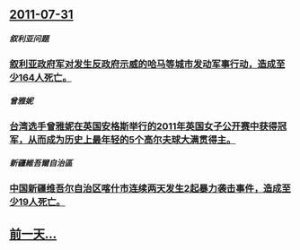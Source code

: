 ## [2011-07-31](/zh/news/2011/07/31/index.md)

##### 叙利亚问题
### [叙利亚政府军对发生反政府示威的哈马等城市发动军事行动，造成至少164人死亡。](/zh/news/2011/07/31/叙利亚政府军对发生反政府示威的哈马等城市发动军事行动-造成至少164人死亡.md)
##### 曾雅妮
### [台湾选手曾雅妮在英国安格斯举行的2011年英国女子公开赛中获得冠军，从而成为历史上最年轻的5个高尔夫球大满贯得主。](/zh/news/2011/07/31/台湾选手曾雅妮在英国安格斯举行的2011年英国女子公开赛中获得冠军-从而成为历史上最年轻的5个高尔夫球大满贯得主.md)
##### 新疆維吾爾自治區
### [中国新疆维吾尔自治区喀什市连续两天发生2起暴力袭击事件，造成至少19人死亡。](/zh/news/2011/07/31/中国新疆维吾尔自治区喀什市连续两天发生2起暴力袭击事件-造成至少19人死亡.md)
## [前一天...](/zh/news/2011/07/30/index.md)

